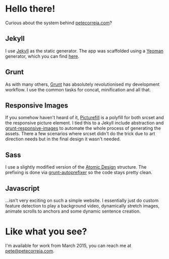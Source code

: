 # Hello there!

Curious about the system behind [petecorreia.com](http://petecorreia.com)?

## Jekyll

I use [Jekyll](http://jekyllrb.com/) as the static generator. The app was scaffolded using a [Yeoman](http://yeoman.io/) generator, which you can find [here](https://github.com/robwierzbowski/generator-jekyllrb).

## Grunt

As with many others, [Grunt](http://gruntjs.com/) has absolutely revolutionised my development workflow. I use the common tasks for concat, minification and all that.

## Responsive Images

If you somehow haven't heard of it, [Picturefill](http://scottjehl.github.io/picturefill/) is a polyfill for both srcset and the responsive picture element. I tied this to a Jekyll include abstraction and [grunt-responsive-images](https://github.com/andismith/grunt-responsive-images/) to automate the whole process of generating the assets. There a few scenarios where srcset didn't do the trick due to art direction needs but in the final design it wasn't needed.

## Sass

I use a slightly modified version of the [Atomic Design](http://bradfrost.com/blog/post/atomic-web-design/) structure. The prefixing is done via [grunt-autoprefixer](https://github.com/nDmitry/grunt-autoprefixer) so the code stays pretty clean.

## Javascript

...isn't very exciting on such a simple website. I essentially just do custom feature detection to play a background video, dynamically stretch images, animate scrolls to anchors and some dynamic sentence creation.

# Like what you see?

I'm available for work from March 2015, you can reach me at [pete@petecorreia.com](mailto:pete@petecorreia.com).
